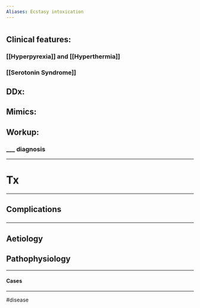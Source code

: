 ```yaml
---
Aliases: Ecstasy intoxication
---
```

# 
## Clinical features:
### [[Hyperpyrexia]] and [[Hyperthermia]]
### [[Serotonin Syndrome]]
## DDx:
###
## Mimics:
###
## Workup:
### ___ diagnosis
---
# Tx

---
## Complications
###

---
## Aetiology
## Pathophysiology

---
#### Cases


---
#disease 
